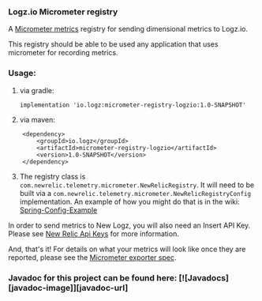 ### Logz.io Micrometer registry
A [Micrometer metrics](https://micrometer.io/) registry for sending dimensional metrics to Logz.io.

This registry should be able to be used any application that uses micrometer for recording metrics.

### Usage:

1) via gradle: 
  
    `implementation 'io.logz:micrometer-registry-logzio:1.0-SNAPSHOT'`

2) via maven:

```
    <dependency>
        <groupId>io.logz</groupId>
        <artifactId>micrometer-registry-logzio</artifactId>
        <version>1.0-SNAPSHOT</version>
    </dependency>
```

3) The registry class is `com.newrelic.telemetry.micrometer.NewRelicRegistry`. 
It will need to be built via a `com.newrelic.telemetry.micrometer.NewRelicRegistryConfig` implementation. An example of how you might do that is in the wiki: [Spring-Config-Example](https://github.com/newrelic/micrometer-registry-newrelic/wiki/Spring-Config-Example)

In order to send metrics to New Logz, you will also need an Insert API Key. Please see [New Relic Api Keys](https://docs.newrelic.com/docs/apis/get-started/intro-apis/types-new-relic-api-keys#) for more information.

And, that's it! For details on what your metrics will look like once they are reported, please see the [Micrometer exporter spec](https://github.com/newrelic/exporter-specs). 

### Javadoc for this project can be found here: [![Javadocs][javadoc-image]][javadoc-url]

